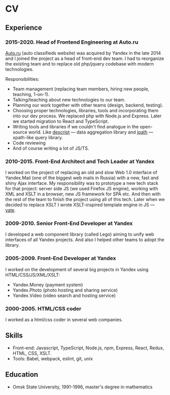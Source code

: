 # CV

## Experience

### 2015-2020. Head of Frontend Engineering at Auto.ru

[Auto.ru](https://auto.ru) (auto classifieds website) was acquired by Yandex in the late 2014
and I joined the project as a head of front-end dev team.
I had to reorganize the existing team and to replace old php/jquery codebase with modern technologies.

Responsibilities:

  * Team management (replacing team members, hiring new people, teaching, 1-on-1).
  * Talking/teaching about new technologies to our team.
  * Planning our work together with other teams (design, backend, testing).
  * Choosing proper technologies, libraries, tools and incorporating them into our dev process.
    We replaced php with Node.js and Express. Later we started migration to React and TypeScript.
  * Writing tools and libraries if we couldn't find analogue in the open-source world.
    Like [descript](https://github.com/pasaran/descript) — data aggregation library
    and [jpath](https://github.com/pasaran/nommon/blob/master/docs/jpath.md) — xpath-like query library.
  * Code reviewing
  * And of course writing a lot of JS/TS.

### 2010-2015. Front-End Architect and Tech Leader at Yandex

I worked on the project of replacing an old and slow Web 1.0 interface of Yandex.Mail
(one of the biggest web mails in Russia) with a new, fast and shiny Ajax interface.
My responsibility was to prototype a new tech stack for that project:
server side JS (we used Firefox JS engine), working with XML and XSLT in a browser,
new JS framework for SPA etc. And then with the rest of the team to finish the project using all of this tech.
Later when we decided to replace XSLT I wrote XSLT-inspired template engine in JS — [yate](https://github.com/pasaran/yate).

### 2009-2010. Senior Front-End Developer at Yandex

I developed a web component library (called Lego) aiming to unify web interfaces of all Yandex projects.
And also I helped other teams to adopt the library.

### 2005-2009. Front-End Developer at Yandex

I worked on the development of several big projects in Yandex using HTML/CSS/JS/XML/XSLT:

  * Yandex.Money (payment system)
  * Yandex.Photo (photo hosting and sharing service)
  * Yandex.Video (video search and hosting service)

### 2000-2005. HTML/CSS coder

I worked as a html/css coder in several web companies.


## Skills

  * Front-end: Javascript, TypeScript, Node.js, npm, Express, React, Redux, HTML, CSS, XSLT.
  * Tools: Babel, webpack, eslint, git, unix


## Education

  * Omsk State University, 1991-1996, master's degree in mathematics

